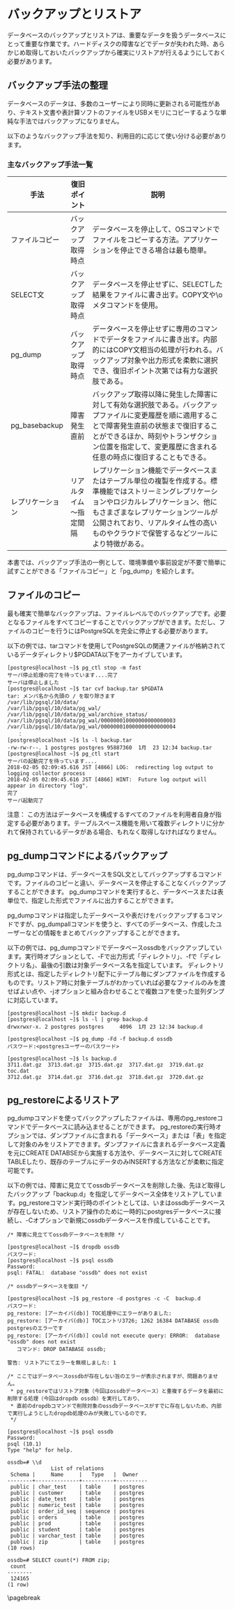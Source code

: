 ﻿# バックアップとリストア
データベースのバックアップとリストアは、重要なデータを扱うデータベースにとって重要な作業です。ハードディスクの障害などでデータが失われた時、あらかじめ取得しておいたバックアップから確実にリストアが行えるようにしておく必要があります。

## バックアップ手法の整理
データベースのデータは、多数のユーザーにより同時に更新される可能性があり、テキスト文書や表計算ソフトのファイルをUSBメモリにコピーするような単純な手法ではバックアップになりません。

以下のようなバックアップ手法を知り、利用目的に応じて使い分ける必要があります。

### 主なバックアップ手法一覧

手法 | 復旧ポイント | 説明
------------ | --------------- |---------------------------------------------------
ファイルコピー | バックアップ取得時点 | データベースを停止して、OSコマンドでファイルをコピーする方法。アプリケーションを停止できる場合は最も簡単。
SELECT文 | バックアップ取得時点 | データベースを停止せずに、SELECTした結果をファイルに書き出す。COPY文や\\oメタコマンドを使用。
pg_dump | バックアップ取得時点 | データベースを停止せずに専用のコマンドでデータをファイルに書き出す。内部的にはCOPY文相当の処理が行われる。バックアップ対象や出力形式を柔軟に選択でき、復旧ポイント次第では有力な選択肢である。
pg_basebackup | 障害発生直前 | バックアップ取得以降に発生した障害に対して有効な選択肢である。バックアップファイルに変更履歴を順に適用することで障害発生直前の状態まで復旧することができるほか、時刻やトランザクション位置を指定して、変更履歴に含まれる任意の時点に復旧することもできる。
レプリケーション | リアルタイム～指定間隔 | レプリケーション機能でデータベースまたはテーブル単位の複製を作成する。標準機能ではストリーミングレプリケーションやロジカルレプリケーション、他にもさまざまなレプリケーションツールが公開されており、リアルタイム性の高いものやクラウドで保管するなどツールにより特徴がある。

本書では、バックアップ手法の一例として、環境準備や事前設定が不要で簡単に試すことができる「ファイルコピー」と「pg_dump」を紹介します。

## ファイルのコピー
最も確実で簡単なバックアップは、ファイルレベルでのバックアップです。必要となるファイルをすべてコピーすることでバックアップができます。ただし、ファイルのコピーを行うにはPostgreSQLを完全に停止する必要があります。

以下の例では、tarコマンドを使用してPostgreSQLの関連ファイルが格納されているデータディレクトリ$PGDATA以下をアーカイブしています。
```
[postgres@localhost ~]$ pg_ctl stop -m fast
サーバ停止処理の完了を待っています....完了
サーバは停止しました
[postgres@localhost ~]$ tar cvf backup.tar $PGDATA
tar: メンバ名から先頭の / を取り除きます
/var/lib/pgsql/10/data/
/var/lib/pgsql/10/data/pg_wal/
/var/lib/pgsql/10/data/pg_wal/archive_status/
/var/lib/pgsql/10/data/pg_wal/000000010000000000000003
/var/lib/pgsql/10/data/pg_wal/000000010000000000000004
　　：
[postgres@localhost ~]$ ls -l backup.tar
-rw-rw-r--. 1 postgres postgres 95887360  1月  23 12:34 backup.tar
[postgres@localhost ~]$ pg_ctl start
サーバの起動完了を待っています....
2018-02-05 02:09:45.616 JST [4866] LOG:  redirecting log output to logging collector process
2018-02-05 02:09:45.616 JST [4866] HINT:  Future log output will appear in directory "log".
完了
サーバ起動完了
```

注意： この方法はデータベースを構成するすべてのファイルを利用者自身が指定する必要があります。テーブルスペース機能を用いて複数ディレクトリに分かれて保持されているデータがある場合、もれなく取得しなければなりません。


## pg_dumpコマンドによるバックアップ
pg_dumpコマンドは、データベースをSQL文としてバックアップするコマンドです。ファイルのコピーと違い、データベースを停止することなくバックアップすることができます。
pg_dumpコマンドを実行すると、データベースまたは表単位で、指定した形式でファイルに出力することができます。

pg_dumpコマンドは指定したデータベースや表だけをバックアップするコマンドですが、pg_dumpallコマンドを使うと、すべてのデータベース、作成したユーザーなどの情報をまとめてバックアップすることができます。

以下の例では、pg_dumpコマンドでデータベースossdbをバックアップしています。実行時オプションとして、-Fで出力形式「ディレクトリ」、-fで「ディレクトリ名」、最後の引数は対象データベース名を指定しています。
ディレクトリ形式とは、指定したディレクトリ配下にテーブル毎にダンプファイルを作成するものです。リストア時に対象テーブルがわかっていれば必要なファイルのみを渡せばよい点や、-jオプションと組み合わせることで複数コアを使った並列ダンプに対応しています。
```
[postgres@localhost ~]$ mkdir backup.d
[postgres@localhost ~]$ ls -l | grep backup.d
drwxrwxr-x. 2 postgres postgres     4096  1月 23 12:34 backup.d

[postgres@localhost ~]$ pg_dump -Fd -f backup.d ossdb
パスワード:<postgresユーザーのパスワード>

[postgres@localhost ~]$ ls backup.d
3711.dat.gz  3713.dat.gz  3715.dat.gz  3717.dat.gz  3719.dat.gz  toc.dat
3712.dat.gz  3714.dat.gz  3716.dat.gz  3718.dat.gz  3720.dat.gz
```

## pg_restoreによるリストア
pg_dumpコマンドを使ってバックアップしたファイルは、専用のpg_restoreコマンドでデータベースに読み込ませることができます。
pg_restoreの実行時オプションでは、ダンプファイルに含まれる「データベース」または「表」を指定して対象のみをリストアできます。ダンプファイルに含まれるデータベース定義を元にCREATE DATABSEから実施する方法や、データベースに対してCREATE TABLEしたり、既存のテーブルにデータのみINSERTする方法などが柔軟に指定可能です。

以下の例では、障害に見立ててossdbデータベースを削除した後、先ほど取得したバックアップ「backup.d」を指定してデータベース全体をリストアしています。pg_restoreコマンド実行時のポイントとしては、いまはossdbデータベースが存在しないため、リストア操作のために一時的にpostgresデータベースに接続し、-Cオプションで新規にossdbデータベースを作成していることです。
```
/* 障害に見立ててossdbデータベースを削除 */

[postgres@localhost ~]$ dropdb ossdb
パスワード:
[postgres@localhost ~]$ psql ossdb
Password:
psql: FATAL:  database "ossdb" does not exist

/* ossdbデータベースを復旧 */

[postgres@localhost ~]$ pg_restore -d postgres -c -C  backup.d
パスワード:
pg_restore: [アーカイバ(db)] TOC処理中にエラーがありました:
pg_restore: [アーカイバ(db)] TOCエントリ3726; 1262 16384 DATABASE ossdb postgresのエラーです
pg_restore: [アーカイバ(db)] could not execute query: ERROR:  database "ossdb" does not exist
   コマンド: DROP DATABASE ossdb;

警告: リストアにてエラーを無視しました: 1

/* ここではデータベースossdbが存在しない旨のエラーが表示されますが、問題ありません。
 * pg_restoreではリストア対象（今回はossdbデータベース）と重複するデータを最初に削除する処理（今回はdropdb ossdb）を実行しており、
 * 直前のdropdbコマンドで削除対象のossdbデータベースがすでに存在しないため、内部で実行しようとしたdropdb処理のみが失敗しているのです。
 */

[postgres@localhost ~]$ psql ossdb
Password:
psql (10.1)
Type "help" for help.

ossdb=# \\d
              List of relations
 Schema |     Name     |   Type   |  Owner
--------+--------------+----------+----------
 public | char_test    | table    | postgres
 public | customer     | table    | postgres
 public | date_test    | table    | postgres
 public | numeric_test | table    | postgres
 public | order_id_seq | sequence | postgres
 public | orders       | table    | postgres
 public | prod         | table    | postgres
 public | student      | table    | postgres
 public | varchar_test | table    | postgres
 public | zip          | table    | postgres
(10 rows)

ossdb=# SELECT count(*) FROM zip;
 count
--------
 124165
(1 row)
```

\pagebreak
